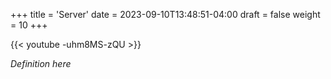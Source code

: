 +++
title = 'Server'
date = 2023-09-10T13:48:51-04:00
draft = false
weight = 10
+++

{{< youtube -uhm8MS-zQU >}}

*Definition here*